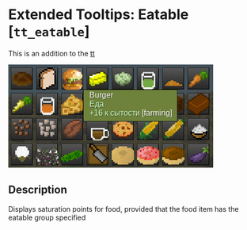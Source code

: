 # Extended Tooltips: Eatable [`tt_eatable`]

This is an addition to the [tt](https://codeberg.org/Wuzzy/minetest_tt)

![Preview](./screenshot.png)

## Description

Displays saturation points for food, provided that the food item has the eatable group specified
